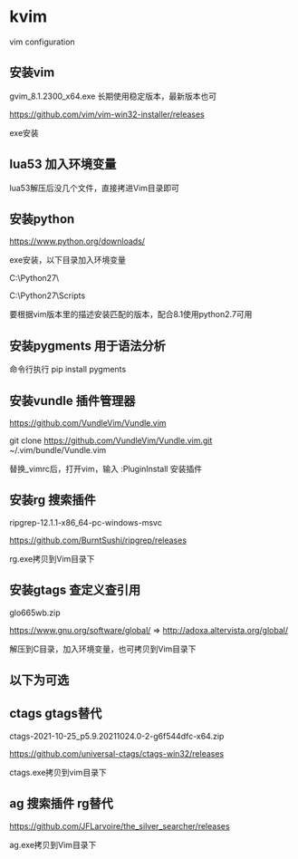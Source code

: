 # kvim
vim configuration

## 安装vim

gvim_8.1.2300_x64.exe 长期使用稳定版本，最新版本也可

https://github.com/vim/vim-win32-installer/releases

exe安装

## lua53 加入环境变量

lua53解压后没几个文件，直接拷进Vim目录即可

## 安装python

https://www.python.org/downloads/

exe安装，以下目录加入环境变量

C:\Python27\

C:\Python27\Scripts

要根据vim版本里的描述安装匹配的版本，配合8.1使用python2.7可用

## 安装pygments 用于语法分析

命令行执行 pip install pygments

## 安装vundle 插件管理器

https://github.com/VundleVim/Vundle.vim

git clone https://github.com/VundleVim/Vundle.vim.git ~/.vim/bundle/Vundle.vim

替换_vimrc后，打开vim，输入 :PluginInstall 安装插件

## 安装rg 搜索插件

ripgrep-12.1.1-x86_64-pc-windows-msvc

https://github.com/BurntSushi/ripgrep/releases

rg.exe拷贝到Vim目录下

## 安装gtags 查定义查引用

glo665wb.zip

https://www.gnu.org/software/global/ => http://adoxa.altervista.org/global/

解压到C目录，加入环境变量，也可拷贝到Vim目录下

## 以下为可选

## ctags gtags替代

ctags-2021-10-25_p5.9.20211024.0-2-g6f544dfc-x64.zip

https://github.com/universal-ctags/ctags-win32/releases

ctags.exe拷贝到vim目录下

## ag 搜索插件 rg替代

https://github.com/JFLarvoire/the_silver_searcher/releases

ag.exe拷贝到Vim目录下

